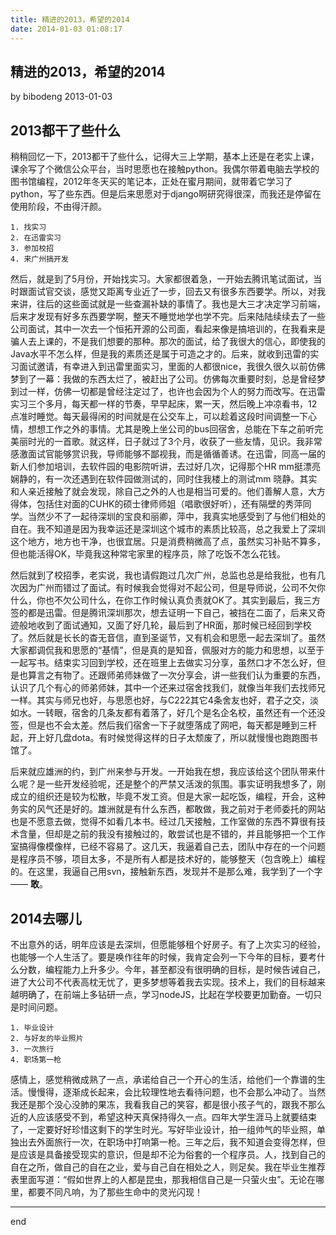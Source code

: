 ```yaml
---
title: 精进的2013，希望的2014
date: 2014-01-03 01:08:17
---
```

精进的2013，希望的2014
---
by bibodeng 2013-01-03

## 2013都干了些什么
稍稍回忆一下，2013都干了些什么，记得大三上学期，基本上还是在老实上课，课余写了个微信公众平台，当时思愿也在接触python。我偶尔带着电脑去学校的图书馆编程，2012年冬天买的笔记本，正处在蜜月期间，就带着它学习了python，写了些东西。但是后来思愿对于django啊研究得很深，而我还是停留在使用阶段，不由得汗颜。

    1. 找实习
    2. 在迅雷实习
    3. 参加校招
    4. 来广州搞开发

然后，就是到了5月份，开始找实习。大家都很着急，一开始去腾讯笔试面试，当时跟面试官交谈，感觉又距离专业近了一步，回去又有很多东西要学。所以，对我来讲，往后的这些面试就是一些查漏补缺的事情了。我也是大三才决定学习前端，后来才发现有好多东西要学啊，整天不睡觉地学也学不完。后来陆陆续续去了一些公司面试，其中一次去一个恒拓开源的公司面，看起来像是搞培训的，在我看来是骗人去上课的，不是我们想要的那种。那次的面试，给了我很大的信心，即使我的Java水平不怎么样，但是我的素质还是属于可造之才的。后来，就收到迅雷的实习面试邀请，有幸进入到迅雷里面实习，里面的人都很nice，我很久很久以前仿佛梦到了一幕：我做的东西太烂了，被赶出了公司。仿佛每次重要时刻，总是曾经梦到过一样，仿佛一切都是曾经注定过了，也许也会因为个人的努力而改写。在迅雷实习三个多月，每天都一样的节奏，早早起床，累一天，然后晚上冲凉看书，12点准时睡觉。每天最得闲的时间就是在公交车上，可以趁着这段时间调整一下心情，想想工作之外的事情。尤其是晚上坐公司的bus回宿舍，总能在下车之前听完美丽时光的一首歌。就这样，日子就过了3个月，收获了一些友情，见识。我非常感激面试官能够赏识我，导师能够不鄙视我，而是循循善诱。在迅雷，同高一届的新人们参加培训，去软件园的电影院听讲，去过好几次，记得那个HR mm挺漂亮娴静的，有一次还遇到在软件园做测试的，同时住我楼上的测试mm 晓静。其实和人亲近接触了就会发现，除自己之外的人也是相当可爱的。他们善解人意，大方得体，包括住对面的CUHK的硕士律师师姐（唱歌很好听），还有隔壁的秀萍同学。当然少不了一起待深圳的宝良和丽卿，萍中，我真实地感受到了与他们相处的自在。我不知道是因为我幸运还是深圳这个城市的素质比较高，总之我爱上了深圳这个地方，地方也干净，也很宜居。只是消费稍微高了点，虽然实习补贴不算多，但也能活得OK，毕竟我这种常宅家里的程序员，除了吃饭不怎么花钱。

然后就到了校招季，老实说，我也请假跑过几次广州，总监也总是给我批，也有几次因为广州而错过了面试。有时候我会觉得对不起公司，但是导师说，公司不欠你什么，你也不欠公司什么，在你工作时候认真负责就OK了。其实到最后，我三方签的都是迅雷。但是腾讯深圳那次，想去证明一下自己，被挡在二面了，后来又奇迹般地收到了面试通知，又面了好几轮，最后到了HR面，那时候已经回到学校了。然后就是长长的杳无音信，直到圣诞节，又有机会和思愿一起去深圳了。虽然大家都调侃我和思愿的“基情”，但是真的是知音，佩服对方的能力和思想，以至于一起写书。结束实习回到学校，还在班里上去做实习分享，虽然口才不怎么好，但是也算言之有物了。还跟师弟师妹做了一次分享会，讲一些我们认为重要的东西，认识了几个有心的师弟师妹，其中一个还来过宿舍找我们，就像当年我们去找师兄一样。其实与师兄也好，与思愿也好，与C222其它4条舍友也好，君子之交，淡如水。一转眼，宿舍的几条友都有着落了，好几个是名企名校，虽然还有一个还没签，但是也不会太差。然后我们宿舍一下子就堕落成了网吧，每天都是睡到三杆起，开上好几盘dota。有时候觉得这样的日子太颓废了，所以就慢慢也跑跑图书馆了。

后来就应雄洲的约，到广州来参与开发。一开始我在想，我应该给这个团队带来什么呢？是一些开发经验呢，还是整个的严禁又活泼的氛围。事实证明我想多了，刚成立的组织还是较为松散，毕竟不发工资。但是大家一起吃饭，编程，开会，这种务实的风气还是好的。雄洲就是有什么东西，都敢做，我之前对于老师委托的网站也是不愿意去做，觉得不如看几本书。经过几天接触，工作室做的东西不算很有技术含量，但却是之前的我没有接触过的，敢尝试也是不错的，并且能够把一个工作室搞得像模像样，已经不容易了。这几天，我逼着自己去，团队中存在的一个问题是程序员不够，项目太多，不是所有人都是技术好的，能够整天（包含晚上）编程的。在这里，我逼自己用svn，接触新东西，发现并不是那么难，我学到了一个字 —— **敢**。

## 2014去哪儿

不出意外的话，明年应该是去深圳，但愿能够租个好房子。有了上次实习的经验，也能够一个人生活了。要是唤作往年的时候，我肯定会列一下今年的目标，要考什么分数，编程能力上升多少。今年，甚至都没有很明确的目标，是时候告诫自己，进了大公司不代表高枕无忧了，更多梦想等着我去实现。技术上，我们的目标越来越明确了，在前端上多钻研一点，学习nodeJS，比起在学校要更加勤奋。一切只是时间问题。

    1. 毕业设计
    2. 与好友的毕业照片
    3. 一次旅行
    4. 职场第一枪

感情上，感觉稍微成熟了一点，承诺给自己一个开心的生活，给他们一个靠谱的生活。慢慢得，逐渐成长起来，会比较理性地去看待问题，也不会那么冲动了。当然我还是那个没心没肺的果冻，我看我自己的笑容，都是很小孩子气的，跟我不那么近的人应该感受不到，希望这种天真保持得久一点。四年大学生涯马上就要结束了，一定要好好珍惜这剩下的学生时光。写好毕业设计，拍一组帅气的毕业照，单独出去外面旅行一次，在职场中打响第一枪。三年之后，我不知道会变得怎样，但是应该是具备接受现实的意识，但是却不沦为俗套的一个程序员。人，找到自己的自在之所，做自己的自在之业，爱与自己自在相处之人，则足矣。我在毕业生推荐表里面写道：“假如世界上的人都是昆虫，那我相信自己是一只萤火虫”。无论在哪里，都要不同凡响，为了那些生命中的灵光闪现！

---
end